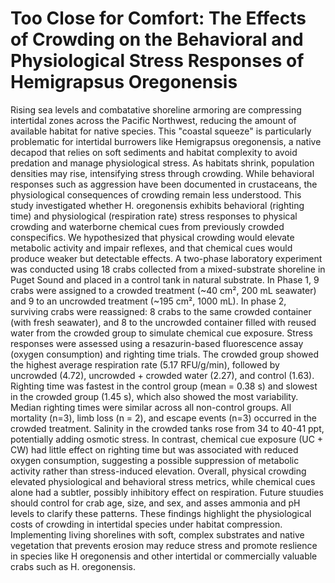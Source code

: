 # Too Close for Comfort: The Effects of Crowding on the Behavioral and Physiological Stress Responses of Hemigrapsus Oregonensis

Rising sea levels and combatative shoreline armoring are compressing intertidal zones across the Pacific Northwest, reducing the amount of available habitat for native species. This "coastal squeeze" is particularly problematic for intertidal burrowers like Hemigrapsus oregonensis, a native decapod that relies on soft sediments and habitat complexity to avoid predation and manage physiological stress. As habitats shrink, population densities may rise, intensifying stress through crowding. While behavioral responses such as aggression have been documented in crustaceans, the physiological consequences of crowding remain less understood. This study investigated whether H. oregonensis exhibits behavioral (righting time) and physiological (respiration rate) stress responses to physical crowding and waterborne chemical cues from previously crowded conspecifics. We hypothesized that physical crowding would elevate metabolic activity and impair reflexes, and that chemical cues would produce weaker but detectable effects. A two-phase laboratory experiment was conducted using 18 crabs collected from a mixed-substrate shoreline in Puget Sound and placed in a control tank in natural substrate. In Phase 1, 9 crabs were assigned to a crowded treatment (~40 cm², 200 mL seawater) and 9 to an uncrowded treatment (~195 cm², 1000 mL). In phase 2, surviving crabs were reassigned: 8 crabs to the same crowded container (with fresh seawater), and 8 to the uncrowded container filled with reused water from the crowded group to simulate chemical cue exposure. Stress responses were assessed using a resazurin-based fluorescence assay (oxygen consumption) and righting time trials. The crowded group showed the highest average respiration rate (5.17 RFU/g/min), followed by uncrowded (4.72), uncrowded + crowded water (2.27), and control (1.63). Righting time was fastest in the control group (mean = 0.38 s) and slowest in the crowded group (1.45 s), which also showed the most variability. Median righting times were similar across all non-control groups. All mortality (n=3), limb loss (n = 2), and escape events (n=3) occurred in the crowded treatment. Salinity in the crowded tanks rose from 34 to 40-41 ppt, potentially adding osmotic stress. In contrast, chemical cue exposure (UC + CW) had little effect on righting time but was associated with reduced oxygen consumption, suggesting a possible suppression of metabolic activity rather than stress-induced elevation. Overall, physical crowding elevated physiological and behavioral stress metrics, while chemical cues alone had a subtler, possibly inhibitory effect on respiration. Future stuudies should control for crab age, size, and sex, and asses ammonia and pH levels to clarify these patterns. These findings highlight the physiological costs of crowding in intertidal species under habitat compression. Implementing living shorelines with soft, complex substrates and native vegetation that prevents erosion may reduce stress and promote reslience in species like H oregonensis and other intertidal or commercially valuable crabs such as H. oregonensis. 



